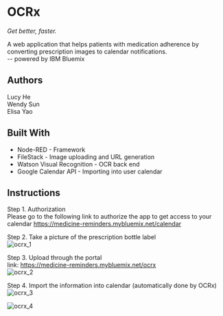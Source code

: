 # OCRx  

*Get better, faster.*  

A web application that helps patients with medication adherence by converting prescription images to calendar notifications.   
-- powered by IBM Bluemix


## Authors  

Lucy He  
Wendy Sun  
Elisa Yao  


## Built With

* Node-RED - Framework  
* FileStack - Image uploading and URL generation  
* Watson Visual Recognition - OCR back end  
* Google Calendar API - Importing into user calendar  


## Instructions  

Step 1. Authorization  
Please go to the following link to authorize the app to get access to your calendar
https://medicine-reminders.mybluemix.net/calendar  

Step 2. Take a picture of the prescription bottle label  
![ocrx_1](https://cloud.githubusercontent.com/assets/26291399/25049679/09c843b6-2111-11e7-988c-de11cb508e8a.png)

Step 3. Upload through the portal  
link: https://medicine-reminders.mybluemix.net/ocrx  
![ocrx_2](https://cloud.githubusercontent.com/assets/26291399/25049688/106e6448-2111-11e7-9435-ab966d469c1d.png)

Step 4. Import the information into calendar (automatically done by OCRx)  
![ocrx_3](https://cloud.githubusercontent.com/assets/26291399/25049698/184704f4-2111-11e7-9ae4-454d79821d31.png)

![ocrx_4](https://cloud.githubusercontent.com/assets/26291399/25051584/6ac018ec-211b-11e7-86bc-d0739fd445bf.png)




